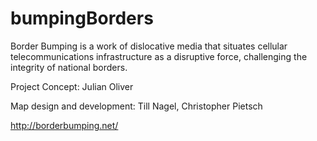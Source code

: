 bumpingBorders
==============

Border Bumping is a work of dislocative media that situates cellular telecommunications infrastructure as a disruptive force, challenging the integrity of national borders. 

Project Concept: Julian Oliver

Map design and development: Till Nagel, Christopher Pietsch

http://borderbumping.net/
